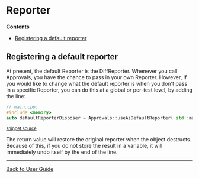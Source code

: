 <!--
This file was generate by MarkdownSnippets.
Source File: /doc/Reporters.source.md
To change this file edit the source file and then re-run the generation using either the dotnet global tool (https://github.com/SimonCropp/MarkdownSnippets#markdownsnippetstool) or using the api (https://github.com/SimonCropp/MarkdownSnippets#running-as-a-unit-test).
-->
<a id="top"></a>

# Reporter



<!-- START doctoc generated TOC please keep comment here to allow auto update -->
<!-- DON'T EDIT THIS SECTION, INSTEAD RE-RUN doctoc TO UPDATE -->
**Contents**

- [Registering a default reporter](#registering-a-default-reporter)

<!-- END doctoc generated TOC please keep comment here to allow auto update -->

## Registering a default reporter

At present, the default Reporter is the DiffReporter. Whenever you call Approvals, you have the chance to pass in your own Reporter. However, if you would like to change what the default reporter is when you don't pass in a specific Reporter, you can do this at a global or per-test level, by adding the line:

<!-- snippet: use_as_default_reporter_in_main -->
```cpp
// main.cpp:
#include <memory>
auto defaultReporterDisposer = Approvals::useAsDefaultReporter( std::make_shared<DiffReporter>() );
```
<sup>[snippet source](/ApprovalTests_Catch2_Tests/main.cpp#L14-L18)</sup>
<!-- endsnippet -->

The return value will restore the original reporter when the object destructs. Because of this, if you do not store the result in a variable, it will immediately undo itself by the end of the line.

---

[Back to User Guide](README.md#top)
